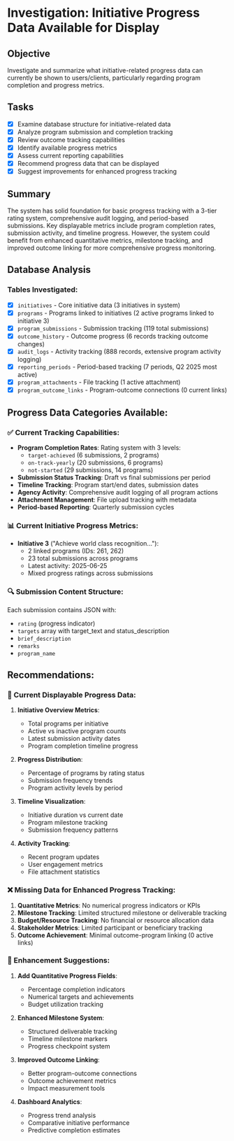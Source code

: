 # Investigation: Initiative Progress Data Available for Display

## Objective
Investigate and summarize what initiative-related progress data can currently be shown to users/clients, particularly regarding program completion and progress metrics.

## Tasks
- [x] Examine database structure for initiative-related data
- [x] Analyze program submission and completion tracking
- [x] Review outcome tracking capabilities
- [x] Identify available progress metrics
- [x] Assess current reporting capabilities
- [x] Recommend progress data that can be displayed
- [x] Suggest improvements for enhanced progress tracking

## Summary
The system has solid foundation for basic progress tracking with a 3-tier rating system, comprehensive audit logging, and period-based submissions. Key displayable metrics include program completion rates, submission activity, and timeline progress. However, the system could benefit from enhanced quantitative metrics, milestone tracking, and improved outcome linking for more comprehensive progress monitoring.

## Database Analysis
### Tables Investigated:
- [x] `initiatives` - Core initiative data (3 initiatives in system)
- [x] `programs` - Programs linked to initiatives (2 active programs linked to initiative 3)
- [x] `program_submissions` - Submission tracking (119 total submissions)
- [x] `outcome_history` - Outcome progress (6 records tracking outcome changes)
- [x] `audit_logs` - Activity tracking (888 records, extensive program activity logging)
- [x] `reporting_periods` - Period-based tracking (7 periods, Q2 2025 most active)
- [x] `program_attachments` - File tracking (1 active attachment)
- [x] `program_outcome_links` - Program-outcome connections (0 current links)

## Progress Data Categories Available:

### ✅ Current Tracking Capabilities:
- **Program Completion Rates**: Rating system with 3 levels:
  - `target-achieved` (6 submissions, 2 programs)
  - `on-track-yearly` (20 submissions, 6 programs) 
  - `not-started` (29 submissions, 14 programs)
- **Submission Status Tracking**: Draft vs final submissions per period
- **Timeline Tracking**: Program start/end dates, submission dates
- **Agency Activity**: Comprehensive audit logging of all program actions
- **Attachment Management**: File upload tracking with metadata
- **Period-based Reporting**: Quarterly submission cycles

### 📊 Current Initiative Progress Metrics:
- **Initiative 3** ("Achieve world class recognition..."):
  - 2 linked programs (IDs: 261, 262)
  - 23 total submissions across programs
  - Latest activity: 2025-06-25
  - Mixed progress ratings across submissions

### 🔍 Submission Content Structure:
Each submission contains JSON with:
- `rating` (progress indicator)
- `targets` array with target_text and status_description
- `brief_description` 
- `remarks`
- `program_name`

## Recommendations:

### 🎯 Current Displayable Progress Data:
1. **Initiative Overview Metrics**:
   - Total programs per initiative
   - Active vs inactive program counts
   - Latest submission activity dates
   - Program completion timeline progress

2. **Progress Distribution**:
   - Percentage of programs by rating status
   - Submission frequency trends
   - Program activity levels by period

3. **Timeline Visualization**:
   - Initiative duration vs current date
   - Program milestone tracking
   - Submission frequency patterns

4. **Activity Tracking**:
   - Recent program updates
   - User engagement metrics
   - File attachment statistics

### ❌ Missing Data for Enhanced Progress Tracking:
1. **Quantitative Metrics**: No numerical progress indicators or KPIs
2. **Milestone Tracking**: Limited structured milestone or deliverable tracking
3. **Budget/Resource Tracking**: No financial or resource allocation data
4. **Stakeholder Metrics**: Limited participant or beneficiary tracking
5. **Outcome Achievement**: Minimal outcome-program linking (0 active links)

### 🚀 Enhancement Suggestions:
1. **Add Quantitative Progress Fields**:
   - Percentage completion indicators
   - Numerical targets and achievements
   - Budget utilization tracking

2. **Enhanced Milestone System**:
   - Structured deliverable tracking
   - Timeline milestone markers
   - Progress checkpoint system

3. **Improved Outcome Linking**:
   - Better program-outcome connections
   - Outcome achievement metrics
   - Impact measurement tools

4. **Dashboard Analytics**:
   - Progress trend analysis
   - Comparative initiative performance
   - Predictive completion estimates
